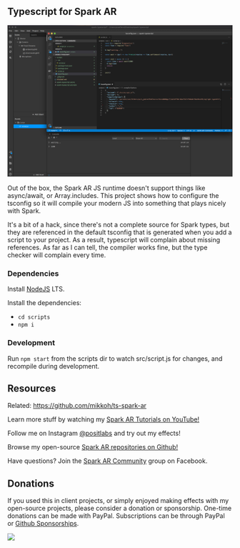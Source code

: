 ## Typescript for Spark AR

![](./screenshot.jpg)

Out of the box, the Spark AR JS runtime doesn't support things like async/await, or Array.includes. This project shows how to configure the tsconfig so it will compile your modern JS into something that plays nicely with Spark.

It's a bit of a hack, since there's not a complete source for Spark types, but they are referenced in the default tsconfig that is generated when you add a script to your project. As a result, typescript will complain about missing references. As far as I can tell, the compiler works fine, but the type checker will complain every time.

### Dependencies

Install [NodeJS](https://nodejs.org/en/) LTS.

Install the dependencies:
- `cd scripts`
- `npm i`

### Development

Run `npm start` from the scripts dir to watch src/script.js for changes, and recompile during development.

## Resources

Related: https://github.com/mikkoh/ts-spark-ar

Learn more stuff by watching my [Spark AR Tutorials on YouTube!](https://www.youtube.com/playlist?list=PLAZp2Vi7Gfspzyla4RrCO6BzVzYW7Lnb-)

Follow me on Instagram [@positlabs](https://instagram.com/positlabs) and try out my effects!

Browse my open-source [Spark AR repositories on Github!](https://github.com/search?q=user%3Apositlabs+spark)

Have questions? Join the [Spark AR Community](https://www.facebook.com/groups/SparkARcommunity/) group on Facebook.


## Donations

If you used this in client projects, or simply enjoyed making effects with my open-source projects, please consider a donation or sponsorship. One-time donations can be made with PayPal. Subscriptions can be through PayPal or [Github Sponsorships](https://github.com/sponsors/positlabs).

[![](https://www.paypalobjects.com/en_US/i/btn/btn_donateCC_LG.gif)](https://www.paypal.com/cgi-bin/webscr?cmd=_s-xclick&hosted_button_id=YGS69CHAE9EQC&source=url)
